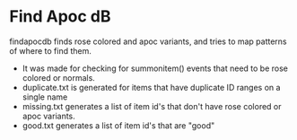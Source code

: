 # Find Apoc dB

findapocdb finds rose colored and apoc variants, and tries to map patterns of where to find them.

- It was made for checking for summonitem() events that need to be rose colored or normals.
- duplicate.txt is generated for items that have duplicate ID ranges on a single name
- missing.txt generates a list of item id's that don't have rose colored or apoc variants.
- good.txt generates a list of item id's that are "good"
